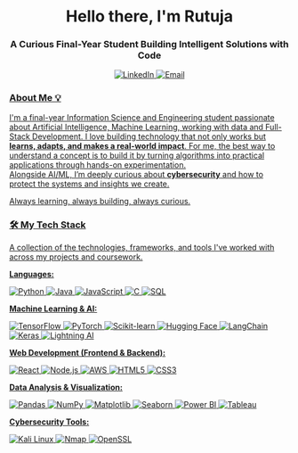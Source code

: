 <!-- INTRODUCTION -->
<h1 align="center">Hello there, I'm Rutuja </h1>
<h3 align="center">A Curious Final-Year Student Building Intelligent Solutions with Code</h3>
<!-- Add this right below your name and introduction -->
<p align="center">
  <a href="https://www.linkedin.com/in/rutuja-rahul-deuskar-079600290/">
    <img src="https://img.shields.io/badge/LinkedIn-0077B5?style=for-the-badge&logo=linkedin&logoColor=white" alt="LinkedIn">
  </a>
  <a href="mailto:rutujarahul05@gmail.com">
    <img src="https://img.shields.io/badge/Email-D14836?style=for-the-badge&logo=gmail&logoColor=white" alt="Email">


### About Me 💡

I'm a final-year Information Science and Engineering student passionate about Artificial Intelligence, Machine Learning, working with data and Full-Stack Development.  I love building technology that not only works but **learns, adapts, and makes a real-world impact**.  For me, the best way to understand a concept is to build it by turning algorithms into practical applications through hands-on experimentation.  
Alongside AI/ML, I’m deeply curious about **cybersecurity** and how to protect the systems and insights we create.  

Always learning, always building, always curious. 


### 🛠️ My Tech Stack

A collection of the technologies, frameworks, and tools I've worked with across my projects and coursework.

**Languages:**
<p>
  <img src="https://img.shields.io/badge/Python-3776AB?style=for-the-badge&logo=python&logoColor=white" alt="Python"/>
  <img src="https://img.shields.io/badge/Java-ED8B00?style=for-the-badge&logo=openjdk&logoColor=white" alt="Java"/>
  <img src="https://img.shields.io/badge/JavaScript-F7DF1E?style=for-the-badge&logo=javascript&logoColor=black" alt="JavaScript"/>
  <img src="https://img.shields.io/badge/C-00599C?style=for-the-badge&logo=c&logoColor=white" alt="C"/>
  <img src="https://img.shields.io/badge/SQL-4479A1?style=for-the-badge&logo=postgresql&logoColor=white" alt="SQL"/>
</p>

**Machine Learning & AI:**
<p>
  <img src="https://img.shields.io/badge/TensorFlow-FF6F00?style=for-the-badge&logo=tensorflow&logoColor=white" alt="TensorFlow"/>
  <img src="https://img.shields.io/badge/PyTorch-EE4C2C?style=for-the-badge&logo=pytorch&logoColor=white" alt="PyTorch"/>
  <img src="https://img.shields.io/badge/scikit--learn-F7931E?style=for-the-badge&logo=scikit-learn&logoColor=white" alt="Scikit-learn"/>
  <img src="https://img.shields.io/badge/Hugging Face-FFD21E?style=for-the-badge&logo=huggingface&logoColor=black" alt="Hugging Face"/>
  <img src="https://img.shields.io/badge/LangChain-15A169?style=for-the-badge" alt="LangChain"/>
  <img src="https://img.shields.io/badge/Keras-D00000?style=for-the-badge&logo=keras&logoColor=white" alt="Keras"/>
  <img src="https://img.shields.io/badge/Lightning AI-792EE5?style=for-the-badge&logo=lightning&logoColor=white" alt="Lightning AI"/>
</p>

**Web Development (Frontend & Backend):**
<p>
  <img src="https://img.shields.io/badge/React-20232A?style=for-the-badge&logo=react&logoColor=61DAFB" alt="React"/>
  <img src="https://img.shields.io/badge/Node.js-339933?style=for-the-badge&logo=nodedotjs&logoColor=white" alt="Node.js"/>
  <img src="https://img.shields.io/badge/Amazon_AWS-232F3E?style=for-the-badge&logo=amazon-aws&logoColor=white" alt="AWS"/>
  <img src="https://img.shields.io/badge/HTML5-E34F26?style=for-the-badge&logo=html5&logoColor=white" alt="HTML5"/>
  <img src="https://img.shields.io/badge/CSS3-1572B6?style=for-the-badge&logo=css3&logoColor=white" alt="CSS3"/>
</p>

**Data Analysis & Visualization:**
<p>
  <img src="https://img.shields.io/badge/Pandas-2C2D72?style=for-the-badge&logo=pandas&logoColor=white" alt="Pandas"/>
  <img src="https://img.shields.io/badge/NumPy-013243?style=for-the-badge&logo=numpy&logoColor=white" alt="NumPy"/>
  <img src="https://img.shields.io/badge/Matplotlib-313131?style=for-the-badge&logo=matplotlib&logoColor=white" alt="Matplotlib"/>
  <img src="https://img.shields.io/badge/Seaborn-404099?style=for-the-badge" alt="Seaborn"/>
  <img src="https://img.shields.io/badge/Power BI-F2C811?style=for-the-badge&logo=powerbi&logoColor=black" alt="Power BI"/>
  <img src="https://img.shields.io/badge/Tableau-E97627?style=for-the-badge&logo=tableau&logoColor=white" alt="Tableau"/>
</p>

**Cybersecurity Tools:**
<p>
  <img src="https://img.shields.io/badge/Kali_Linux-557C94?style=for-the-badge&logo=kali-linux&logoColor=white" alt="Kali Linux"/>
  <img src="https://img.shields.io/badge/Nmap-00B551?style=for-the-badge" alt="Nmap"/>
  <img src="https://img.shields.io/badge/OpenSSL-721412?style=for-the-badge&logo=openssl&logoColor=white" alt="OpenSSL"/>
</p>


  
